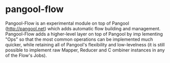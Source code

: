 pangool-flow
============

Pangool-Flow is an experimental module on top of Pangool (http://pangool.net) which adds automatic flow building and management. Pangool-Flow adds a higher-level layer on top of Pangool by imp lementing "Ops" so that the most common operations can be implemented much quicker, while retaining all of Pangool's flexibility and low-levelness (it is still possible to implement raw Mapper, Reducer and C ombiner instances in any of the Flow's Jobs).